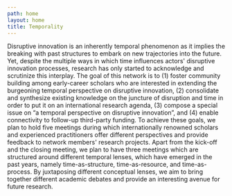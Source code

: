 ```yaml
---
path: home
layout: home
title: Temporality
---
```

Disruptive innovation is an inherently temporal phenomenon as it implies the breaking with past structures to embark on new trajectories into the future. Yet, despite the multiple ways in which time influences actors' disruptive innovation processes, research has only started to acknowledge and scrutinize this interplay. The goal of this network is to (1) foster community building among early-career scholars who are interested in extending the burgeoning temporal perspective on disruptive innovation, (2) consolidate and synthesize existing knowledge on the juncture of disruption and time in order to put it on an international research agenda, (3) compose a special issue on “a temporal perspective on disruptive innovation”, and (4) enable connectivity to follow-up third-party funding. To achieve these goals, we plan to hold five meetings during which internationally renowned scholars and experienced practitioners offer different perspectives and provide feedback to network members' research projects. Apart from the kick-off and the closing meeting, we plan to have three meetings which are structured around different temporal lenses, which have emerged in the past years, namely time-as-structure, time-as-resource, and time-as-process. By juxtaposing different conceptual lenses, we aim to bring together different academic debates and provide an interesting avenue for future research.